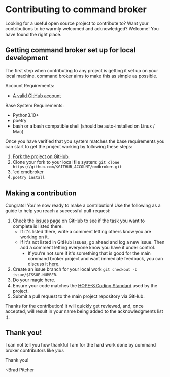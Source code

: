 Contributing to command broker
========

Looking for a useful open source project to contribute to?
Want your contributions to be warmly welcomed and acknowledged?
Welcome! You have found the right place.

## Getting command broker set up for local development
The first step when contributing to any project is getting it set up on your local machine. command broker aims to make this as simple as possible.

Account Requirements:

- [A valid GitHub account](https://github.com/join)

Base System Requirements:

- Python3.10+
- poetry
- bash or a bash compatible shell (should be auto-installed on Linux / Mac)

Once you have verified that you system matches the base requirements you can start to get the project working by following these steps:

1. [Fork the project on GitHub](https://github.com/brad/cmdbroker/fork).
2. Clone your fork to your local file system:
    `git clone https://github.com/$GITHUB_ACCOUNT/cmdbroker.git`
3. `cd cmdbroker
4. `poetry install`

## Making a contribution
Congrats! You're now ready to make a contribution! Use the following as a guide to help you reach a successful pull-request:

1. Check the [issues page](https://github.com/brad/cmdbroker/issues) on GitHub to see if the task you want to complete is listed there.
    - If it's listed there, write a comment letting others know you are working on it.
    - If it's not listed in GitHub issues, go ahead and log a new issue. Then add a comment letting everyone know you have it under control.
        - If you're not sure if it's something that is good for the main command broker project and want immediate feedback, you can discuss it [here](https://gitter.im/brad/cmdbroker).
2. Create an issue branch for your local work `git checkout -b issue/$ISSUE-NUMBER`.
3. Do your magic here.
4. Ensure your code matches the [HOPE-8 Coding Standard](https://github.com/hugapi/HOPE/blob/master/all/HOPE-8--Style-Guide-for-Hug-Code.md#hope-8----style-guide-for-hug-code) used by the project.
5. Submit a pull request to the main project repository via GitHub.

Thanks for the contribution! It will quickly get reviewed, and, once accepted, will result in your name being added to the acknowledgments list :).

## Thank you!
I can not tell you how thankful I am for the hard work done by command broker contributors like *you*.

Thank you!

~Brad Pitcher

